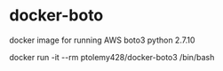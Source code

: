 # docker-boto

docker image for running AWS boto3
python 2.7.10

docker run -it --rm ptolemy428/docker-boto3 /bin/bash

